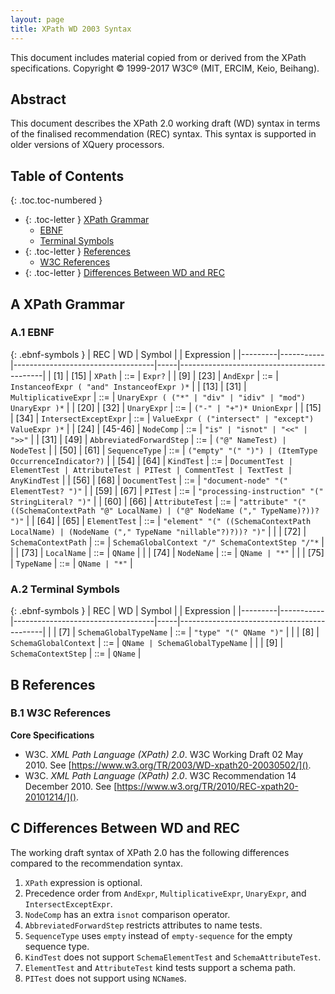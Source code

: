 ```yaml
---
layout: page
title: XPath WD 2003 Syntax
---
```


This document includes material copied from or derived from the XPath
specifications. Copyright © 1999-2017 W3C® (MIT, ERCIM, Keio, Beihang).

## Abstract
This document describes the XPath 2.0 working draft (WD) syntax in terms of
the finalised recommendation (REC) syntax. This syntax is supported in older
versions of XQuery processors.

## Table of Contents

{: .toc.toc-numbered }
- {: .toc-letter } [XPath Grammar](#a-xpath-grammar)
  - [EBNF](#a1-ebnf)
  - [Terminal Symbols](#a2-terminal-symbols)
- {: .toc-letter } [References](#b-references)
  - [W3C References](#b1-w3c-references)
- {: .toc-letter } [Differences Between WD and REC](#c-differences-between-wd-and-rec)

## A XPath Grammar

### A.1 EBNF

{: .ebnf-symbols }
| REC     | WD        | Symbol                            |     | Expression                                 |
|---------|-----------|-----------------------------------|-----|--------------------------------------------|
| \[1\]   | \[15\]    | `XPath`                           | ::= | `Expr?`                                    |
| \[9\]   | \[23\]    | `AndExpr`                         | ::= | `InstanceofExpr ( "and" InstanceofExpr )*` |
| \[13\]  | \[31\]    | `MultiplicativeExpr`              | ::= | `UnaryExpr ( ("*" | "div" | "idiv" | "mod") UnaryExpr )*` |
| \[20\]  | \[32\]    | `UnaryExpr`                       | ::= | `("-" | "+")* UnionExpr`                   |
| \[15\]  | \[34\]    | `IntersectExceptExpr`             | ::= | `ValueExpr ( ("intersect" | "except") ValueExpr )*` |
| \[24\]  | \[45-46\] | `NodeComp`                        | ::= | `"is" | "isnot" | "<<" | ">>"`             |
| \[31\]  | \[49\]    | `AbbreviatedForwardStep`          | ::= | `("@" NameTest) | NodeTest`                |
| \[50\]  | \[61\]    | `SequenceType`                    | ::= | `("empty" "(" ")") | (ItemType OccurrenceIndicator?)` |
| \[54\]  | \[64\]    | `KindTest`                        | ::= | `DocumentTest | ElementTest | AttributeTest | PITest | CommentTest | TextTest | AnyKindTest` |
| \[56\]  | \[68\]    | `DocumentTest`                    | ::= | `"document-node" "(" ElementTest? ")"`     |
| \[59\]  | \[67\]    | `PITest`                          | ::= | `"processing-instruction" "(" StringLiteral? ")"` |
| \[60\]  | \[66\]    | `AttributeTest`                   | ::= | `"attribute" "(" ((SchemaContextPath "@" LocalName) | ("@" NodeName ("," TypeName)?))? ")"` |
| \[64\]  | \[65\]    | `ElementTest`                     | ::= | `"element" "(" ((SchemaContextPath LocalName) | (NodeName ("," TypeName "nillable"?)?))? ")"` |
|         | \[72\]    | `SchemaContextPath`               | ::= | `SchemaGlobalContext "/" SchemaContextStep "/"*` |
|         | \[73\]    | `LocalName`                       | ::= | `QName`                                    |
|         | \[74\]    | `NodeName`                        | ::= | `QName | "*"`                              |
|         | \[75\]    | `TypeName`                        | ::= | `QName | "*"`                              |

### A.2 Terminal Symbols

{: .ebnf-symbols }
| REC     | WD        | Symbol                            |     | Expression                                 |
|---------|-----------|-----------------------------------|-----|--------------------------------------------|
|         | \[7\]     | `SchemaGlobalTypeName`            | ::= | `"type" "(" QName ")"`                     |
|         | \[8\]     | `SchemaGlobalContext`             | ::= | `QName | SchemaGlobalTypeName`             |
|         | \[9\]     | `SchemaContextStep`               | ::= | `QName`                                    |

## B References

### B.1 W3C References
__Core Specifications__
*  W3C. *XML Path Language (XPath) 2.0*. W3C Working Draft 02 May 2010.
   See [https://www.w3.org/TR/2003/WD-xpath20-20030502/]().
*  W3C. *XML Path Language (XPath) 2.0*. W3C Recommendation 14 December 2010.
   See [https://www.w3.org/TR/2010/REC-xpath20-20101214/]().

## C Differences Between WD and REC

The working draft syntax of XPath 2.0 has the following differences compared to
the recommendation syntax.

1.  `XPath` expression is optional.
1.  Precedence order from `AndExpr`, `MultiplicativeExpr`, `UnaryExpr`, and `IntersectExceptExpr`.
1.  `NodeComp` has an extra `isnot` comparison operator.
1.  `AbbreviatedForwardStep` restricts attributes to name tests.
1.  `SequenceType` uses `empty` instead of `empty-sequence` for the empty sequence type.
1.  `KindTest` does not support `SchemaElementTest` and `SchemaAttributeTest`.
1.  `ElementTest` and `AttributeTest` kind tests support a schema path.
1.  `PITest` does not support using `NCName`s.
